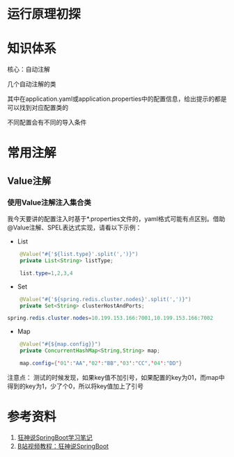 # 运行原理初探







# 知识体系



核心：自动注解

几个自动注解的类

其中在application.yaml或application.properties中的配置信息，给出提示的都是可以找到对应配置类的

不同配置会有不同的导入条件





# 常用注解

## Value注解

### 使用Value注解注入集合类

我今天要讲的配置注入时基于*.properties文件的，yaml格式可能有点区别。借助@Value注解、SPEL表达式实现，请看以下示例：

- List

```java
    @Value("#{'${list.type}'.split(',')}")
    private List<String> listType;
```

```java
	list.type=1,2,3,4
```



- Set

```java
    @Value("#{'${spring.redis.cluster.nodes}'.split(',')}")
    private Set<String> clusterHostAndPorts;
```

```java
spring.redis.cluster.nodes=10.199.153.166:7001,10.199.153.166:7002
```



- Map

```java
    @Value("#{${map.config}}")
    private ConcurrentHashMap<String,String> map;
```

```java
	map.config={'01':"AA",'02':"BB",'03':"CC",'04':"DD"}
```


注意点：
测试的时候发现，如果key值不加引号，如果配置的key为01，而map中得到的key为1，少了个0，所以将key值加上了引号





# 参考资料

1.  [狂神说SpringBoot学习笔记](https://mp.weixin.qq.com/mp/homepage?__biz=Mzg2NTAzMTExNg==&hid=1&sn=3247dca1433a891523d9e4176c90c499) 
2.  [B站视频教程：狂神说SpringBoot](https://www.bilibili.com/video/BV1PE411i7CV?from=search&seid=1290948065310597538&spm_id_from=333.337.0.0)

